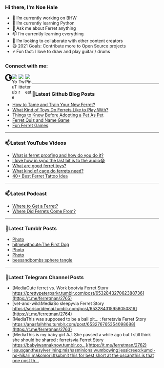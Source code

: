 ### Hi there, I'm Noe Hale

- 🔭 I’m currently working on BHW
- 🌱 I’m currently learning Python
- 💬 Ask me about Ferret anything
- 📫 I’m currently learning everything
- 🔭 I’m looking to collaborate with other content creators
- 😄 2021 Goals: Contribute more to Open Source projects
- ⚡ Fun fact: I love to draw and play guitar / drums

### Connect with me:

[<img align="left" alt="ferretvoice.com" width="22px" src="https://raw.githubusercontent.com/iconic/open-iconic/master/svg/globe.svg" />](https://ferretvoice.com)
[<img align="left" alt="YouTube" width="22px" src="https://cdn.jsdelivr.net/npm/simple-icons@v3/icons/youtube.svg" />](https://www.youtube.com/channel/UCk665XTfaMLVwFVWUmgnDiw)
[<img align="left" alt="Twitter" width="22px" src="https://cdn.jsdelivr.net/npm/simple-icons@v3/icons/twitter.svg" />](https://twitter.com/voiceferret)
[<img align="left" alt="Pinterest" width="22px" src="https://cdn.jsdelivr.net/npm/simple-icons@v3/icons/pinterest.svg" />](https://www.pinterest.com/voiceferret/)

<br />

---
### 🔭Latest Github Blog Posts
<!-- GITHUB:START -->
- [How to Tame and Train Your New Ferret?](http://noehale.github.io/how-to-tame-and-train-your-new-ferret/)
- [What Kind of Toys Do Ferrets Like to Play With?](http://noehale.github.io/what-kind-of-toys-do-ferrets-like-to-play-with/)
- [Things to Know Before Adopting a Pet As Pet](http://noehale.github.io/things-to-know-before-adopting-a-pet-as-pet/)
- [Ferret Quiz and Name Game](http://noehale.github.io/ferret-quiz/)
- [Fun Ferret Games](http://noehale.github.io/fun-ferret-games/)
<!-- GITHUB:END -->
---
### 📫Latest YouTube Videos

<!-- YOUTUBE:START -->
- [What is ferret proofing and how do you do it?](https://www.youtube.com/watch?v=81Syh_DJBQQ)
- [I love how in sync the last bit is to the audio😂](https://www.youtube.com/watch?v=WHBeGHwSlGY)
- [What are good ferret toys?](https://www.youtube.com/watch?v=tPxRilBzc0s)
- [What kind of cage do ferrets need?](https://www.youtube.com/watch?v=xzz6hC3sR5A)
- [40+ Best Ferret Tattoo Idea](https://www.youtube.com/watch?v=KIKqduR6Xcs)
<!-- YOUTUBE:END -->

---
### 📫Latest Podcast

<!-- PODCAST:START -->
- [Where to Get a Ferret?](https://anchor.fm/ferretvoice/episodes/Where-to-Get-a-Ferret-erurfu)
- [Where Did Ferrets Come From?](https://anchor.fm/ferretvoice/episodes/Where-Did-Ferrets-Come-From-eruq8g)
<!-- PODCAST:END -->
---
### 📝Latest Tumblr Posts

<!-- TUMBLR:START -->
- [Photo](https://come-forth-into-the-light.tumblr.com/post/653461757792256000)
- [hitmewithcute:The First Dog](https://come-forth-into-the-light.tumblr.com/post/653439092895449088)
- [Photo](https://come-forth-into-the-light.tumblr.com/post/653416419054223360)
- [Photo](https://come-forth-into-the-light.tumblr.com/post/653371201283047424)
- [beesandbombs:sphere tangle](https://come-forth-into-the-light.tumblr.com/post/653348546977890304)
<!-- TUMBLR:END -->
---
### 📝Latest Telegram Channel Posts

<!-- TELEGRAM:START -->
- [MediaCute ferret vs. Work bootvia Ferret Story https://prettypeterparkr.tumblr.com/post/653284327062388736](https://t.me/ferretman/2765)
- [vet-and-wild:MediaSo sleepyvia Ferret Story https://scrisoridemai.tumblr.com/post/653284315958050816](https://t.me/ferretman/2764)
- [MediaThis was supposed to be a ball pit… : ferretsvia Ferret Story https://anasfalhhhs.tumblr.com/post/653276765354098688](https://t.me/ferretman/2763)
- [MediaThis is my baby girl AJ. She passed a while ago but I still think she should be shared : ferretsvia Ferret Story https://babyiwannaknow.tumblr.co...](https://t.me/ferretman/2762)
- [leauxgan:thesylverlining:mishasminions:wumbowing:jessicreep:kumoi-no-hikari:makomori:#submit this for best short at the oscarsthis is that one post th...](https://t.me/ferretman/2761)
<!-- TELEGRAM:END -->
